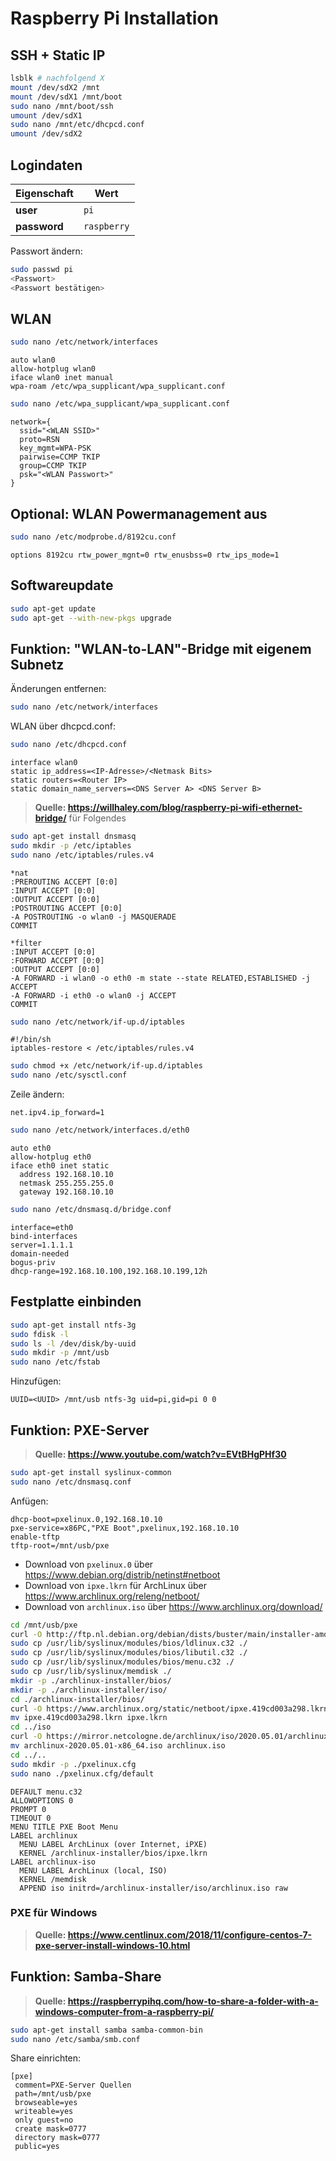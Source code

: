 # Raspberry Pi Installation
## SSH + Static IP
```bash
lsblk # nachfolgend X
mount /dev/sdX2 /mnt
mount /dev/sdX1 /mnt/boot
sudo nano /mnt/boot/ssh
umount /dev/sdX1
sudo nano /mnt/etc/dhcpcd.conf
umount /dev/sdX2
```

## Logindaten
| Eigenschaft     | Wert        |
| --------------- | ----------- |
| **user**        | `pi`        |
| **password**    | `raspberry` |

Passwort ändern:
```bash
sudo passwd pi
<Passwort>
<Passwort bestätigen>
```

## WLAN
```bash
sudo nano /etc/network/interfaces
```
```text
auto wlan0
allow-hotplug wlan0
iface wlan0 inet manual
wpa-roam /etc/wpa_supplicant/wpa_supplicant.conf
```
```bash
sudo nano /etc/wpa_supplicant/wpa_supplicant.conf
```
```text
network={
  ssid="<WLAN SSID>"
  proto=RSN
  key_mgmt=WPA-PSK
  pairwise=CCMP TKIP
  group=CCMP TKIP
  psk="<WLAN Passwort>"
}
```

## Optional: WLAN Powermanagement aus
```bash
sudo nano /etc/modprobe.d/8192cu.conf
```
```text
options 8192cu rtw_power_mgnt=0 rtw_enusbss=0 rtw_ips_mode=1
```

## Softwareupdate
```bash
sudo apt-get update
sudo apt-get --with-new-pkgs upgrade
```

## Funktion: "WLAN-to-LAN"-Bridge mit eigenem Subnetz
Änderungen entfernen:
```bash
sudo nano /etc/network/interfaces
```
WLAN über dhcpcd.conf:
```bash
sudo nano /etc/dhcpcd.conf
```
```text
interface wlan0
static ip_address=<IP-Adresse>/<Netmask Bits>
static routers=<Router IP>
static domain_name_servers=<DNS Server A> <DNS Server B>
```

> **Quelle: https://willhaley.com/blog/raspberry-pi-wifi-ethernet-bridge/** für Folgendes

```bash
sudo apt-get install dnsmasq
sudo mkdir -p /etc/iptables
sudo nano /etc/iptables/rules.v4
```
```text
*nat
:PREROUTING ACCEPT [0:0]
:INPUT ACCEPT [0:0]
:OUTPUT ACCEPT [0:0]
:POSTROUTING ACCEPT [0:0]
-A POSTROUTING -o wlan0 -j MASQUERADE
COMMIT

*filter
:INPUT ACCEPT [0:0]
:FORWARD ACCEPT [0:0]
:OUTPUT ACCEPT [0:0]
-A FORWARD -i wlan0 -o eth0 -m state --state RELATED,ESTABLISHED -j ACCEPT
-A FORWARD -i eth0 -o wlan0 -j ACCEPT
COMMIT
```
```bash
sudo nano /etc/network/if-up.d/iptables
```
```text
#!/bin/sh
iptables-restore < /etc/iptables/rules.v4
```
```bash
sudo chmod +x /etc/network/if-up.d/iptables
sudo nano /etc/sysctl.conf
```
Zeile ändern:
```text
net.ipv4.ip_forward=1
```
```bash
sudo nano /etc/network/interfaces.d/eth0
```
```text
auto eth0
allow-hotplug eth0
iface eth0 inet static
  address 192.168.10.10
  netmask 255.255.255.0
  gateway 192.168.10.10
```
```bash
sudo nano /etc/dnsmasq.d/bridge.conf
```
```text
interface=eth0
bind-interfaces
server=1.1.1.1
domain-needed
bogus-priv
dhcp-range=192.168.10.100,192.168.10.199,12h
```

## Festplatte einbinden
```bash
sudo apt-get install ntfs-3g
sudo fdisk -l
sudo ls -l /dev/disk/by-uuid
sudo mkdir -p /mnt/usb
sudo nano /etc/fstab
```
Hinzufügen:
```text
UUID=<UUID> /mnt/usb ntfs-3g uid=pi,gid=pi 0 0
```

## Funktion: PXE-Server
> **Quelle: https://www.youtube.com/watch?v=EVtBHgPHf30**

```bash
sudo apt-get install syslinux-common
sudo nano /etc/dnsmasq.conf
```
Anfügen:
```text
dhcp-boot=pxelinux.0,192.168.10.10
pxe-service=x86PC,"PXE Boot",pxelinux,192.168.10.10
enable-tftp
tftp-root=/mnt/usb/pxe
```
- Download von `pxelinux.0` über https://www.debian.org/distrib/netinst#netboot
- Download von `ipxe.lkrn` für ArchLinux über https://www.archlinux.org/releng/netboot/
- Download von `archlinux.iso` über https://www.archlinux.org/download/
```bash
cd /mnt/usb/pxe
curl -O http://ftp.nl.debian.org/debian/dists/buster/main/installer-amd64/current/images/netboot/pxelinux.0
sudo cp /usr/lib/syslinux/modules/bios/ldlinux.c32 ./
sudo cp /usr/lib/syslinux/modules/bios/libutil.c32 ./
sudo cp /usr/lib/syslinux/modules/bios/menu.c32 ./
sudo cp /usr/lib/syslinux/memdisk ./
mkdir -p ./archlinux-installer/bios/
mkdir -p ./archlinux-installer/iso/
cd ./archlinux-installer/bios/
curl -O https://www.archlinux.org/static/netboot/ipxe.419cd003a298.lkrn
mv ipxe.419cd003a298.lkrn ipxe.lkrn
cd ../iso
curl -O https://mirror.netcologne.de/archlinux/iso/2020.05.01/archlinux-2020.05.01-x86_64.iso
mv archlinux-2020.05.01-x86_64.iso archlinux.iso
cd ../..
sudo mkdir -p ./pxelinux.cfg
sudo nano ./pxelinux.cfg/default
```
```text
DEFAULT menu.c32
ALLOWOPTIONS 0
PROMPT 0
TIMEOUT 0
MENU TITLE PXE Boot Menu
LABEL archlinux
  MENU LABEL ArchLinux (over Internet, iPXE)
  KERNEL /archlinux-installer/bios/ipxe.lkrn
LABEL archlinux-iso
  MENU LABEL ArchLinux (local, ISO)
  KERNEL /memdisk
  APPEND iso initrd=/archlinux-installer/iso/archlinux.iso raw
```

### PXE für Windows
> **Quelle: https://www.centlinux.com/2018/11/configure-centos-7-pxe-server-install-windows-10.html**

## Funktion: Samba-Share
> **Quelle: https://raspberrypihq.com/how-to-share-a-folder-with-a-windows-computer-from-a-raspberry-pi/**

```bash
sudo apt-get install samba samba-common-bin
sudo nano /etc/samba/smb.conf
```
Share einrichten:
```text
[pxe]
 comment=PXE-Server Quellen
 path=/mnt/usb/pxe
 browseable=yes
 writeable=yes
 only guest=no
 create mask=0777
 directory mask=0777
 public=yes
```
